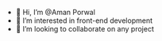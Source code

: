 - 👋 Hi, I’m @Aman Porwal
- 👀 I’m interested in front-end development
- 💞️ I’m looking to collaborate on any project

<!---
AmanAP/AmanAP is a ✨ special ✨ repository because its `README.md` (this file) appears on your GitHub profile.
You can click the Preview link to take a look at your changes.
--->
